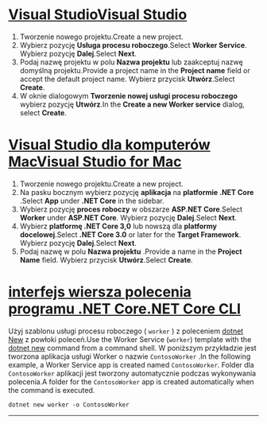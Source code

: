# <a name="visual-studio"></a>[<span data-ttu-id="11a8c-101">Visual Studio</span><span class="sxs-lookup"><span data-stu-id="11a8c-101">Visual Studio</span></span>](#tab/visual-studio)

1. <span data-ttu-id="11a8c-102">Tworzenie nowego projektu.</span><span class="sxs-lookup"><span data-stu-id="11a8c-102">Create a new project.</span></span>
1. <span data-ttu-id="11a8c-103">Wybierz pozycję **Usługa procesu roboczego**.</span><span class="sxs-lookup"><span data-stu-id="11a8c-103">Select **Worker Service**.</span></span> <span data-ttu-id="11a8c-104">Wybierz pozycję **Dalej**.</span><span class="sxs-lookup"><span data-stu-id="11a8c-104">Select **Next**.</span></span>
1. <span data-ttu-id="11a8c-105">Podaj nazwę projektu w polu **Nazwa projektu** lub zaakceptuj nazwę domyślną projektu.</span><span class="sxs-lookup"><span data-stu-id="11a8c-105">Provide a project name in the **Project name** field or accept the default project name.</span></span> <span data-ttu-id="11a8c-106">Wybierz przycisk **Utwórz**.</span><span class="sxs-lookup"><span data-stu-id="11a8c-106">Select **Create**.</span></span>
1. <span data-ttu-id="11a8c-107">W oknie dialogowym **Tworzenie nowej usługi procesu roboczego** wybierz pozycję **Utwórz**.</span><span class="sxs-lookup"><span data-stu-id="11a8c-107">In the **Create a new Worker service** dialog, select **Create**.</span></span>

# <a name="visual-studio-for-mac"></a>[<span data-ttu-id="11a8c-108">Visual Studio dla komputerów Mac</span><span class="sxs-lookup"><span data-stu-id="11a8c-108">Visual Studio for Mac</span></span>](#tab/visual-studio-mac)

1. <span data-ttu-id="11a8c-109">Tworzenie nowego projektu.</span><span class="sxs-lookup"><span data-stu-id="11a8c-109">Create a new project.</span></span>
1. <span data-ttu-id="11a8c-110">Na pasku bocznym wybierz pozycję **aplikacja** na **platformie .NET Core** .</span><span class="sxs-lookup"><span data-stu-id="11a8c-110">Select **App** under **.NET Core** in the sidebar.</span></span>
1. <span data-ttu-id="11a8c-111">Wybierz pozycję **proces roboczy** w obszarze **ASP.NET Core**.</span><span class="sxs-lookup"><span data-stu-id="11a8c-111">Select **Worker** under **ASP.NET Core**.</span></span> <span data-ttu-id="11a8c-112">Wybierz pozycję **Dalej**.</span><span class="sxs-lookup"><span data-stu-id="11a8c-112">Select **Next**.</span></span>
1. <span data-ttu-id="11a8c-113">Wybierz **platformę .NET Core 3,0** lub nowszą dla **platformy docelowej**.</span><span class="sxs-lookup"><span data-stu-id="11a8c-113">Select **.NET Core 3.0** or later for the **Target Framework**.</span></span> <span data-ttu-id="11a8c-114">Wybierz pozycję **Dalej**.</span><span class="sxs-lookup"><span data-stu-id="11a8c-114">Select **Next**.</span></span>
1. <span data-ttu-id="11a8c-115">Podaj nazwę w polu **Nazwa projektu** .</span><span class="sxs-lookup"><span data-stu-id="11a8c-115">Provide a name in the **Project Name** field.</span></span> <span data-ttu-id="11a8c-116">Wybierz przycisk **Utwórz**.</span><span class="sxs-lookup"><span data-stu-id="11a8c-116">Select **Create**.</span></span>

# <a name="net-core-cli"></a>[<span data-ttu-id="11a8c-117">interfejs wiersza polecenia programu .NET Core</span><span class="sxs-lookup"><span data-stu-id="11a8c-117">.NET Core CLI</span></span>](#tab/netcore-cli)

<span data-ttu-id="11a8c-118">Użyj szablonu usługi procesu roboczego ( `worker` ) z poleceniem [dotnet New](/dotnet/core/tools/dotnet-new) z powłoki poleceń.</span><span class="sxs-lookup"><span data-stu-id="11a8c-118">Use the Worker Service (`worker`) template with the [dotnet new](/dotnet/core/tools/dotnet-new) command from a command shell.</span></span> <span data-ttu-id="11a8c-119">W poniższym przykładzie jest tworzona aplikacja usługi Worker o nazwie `ContosoWorker` .</span><span class="sxs-lookup"><span data-stu-id="11a8c-119">In the following example, a Worker Service app is created named `ContosoWorker`.</span></span> <span data-ttu-id="11a8c-120">Folder dla `ContosoWorker` aplikacji jest tworzony automatycznie podczas wykonywania polecenia.</span><span class="sxs-lookup"><span data-stu-id="11a8c-120">A folder for the `ContosoWorker` app is created automatically when the command is executed.</span></span>

```dotnetcli
dotnet new worker -o ContosoWorker
```

---

